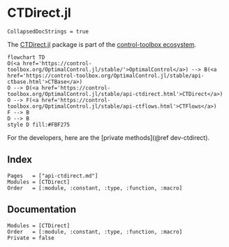 # CTDirect.jl

```@meta
CollapsedDocStrings = true
```

The [CTDirect.jl](control-toolbox.org/CTDirect.jl) package is part of the [control-toolbox ecosystem](https://github.com/control-toolbox).

```mermaid
flowchart TD
O(<a href='https://control-toolbox.org/OptimalControl.jl/stable/'>OptimalControl</a>) --> B(<a href='https://control-toolbox.org/OptimalControl.jl/stable/api-ctbase.html'>CTBase</a>)
O --> D(<a href='https://control-toolbox.org/OptimalControl.jl/stable/api-ctdirect.html'>CTDirect</a>)
O --> F(<a href='https://control-toolbox.org/OptimalControl.jl/stable/api-ctflows.html'>CTFlows</a>)
F --> B
D --> B
style D fill:#FBF275
```

For the developers, here are the [private methods](@ref dev-ctdirect).

## Index

```@index
Pages   = ["api-ctdirect.md"]
Modules = [CTDirect]
Order   = [:module, :constant, :type, :function, :macro]
```

## Documentation

```@autodocs
Modules = [CTDirect]
Order   = [:module, :constant, :type, :function, :macro]
Private = false
```
